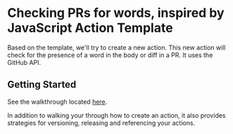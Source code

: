# Checking PRs for words, inspired by JavaScript Action Template

Based on the template, we'll try to create a new action. This new action will check for the presence of a word in the body or diff in a PR. It uses the GitHub API.

## Getting Started

See the walkthrough located [here](https://github.com/actions/toolkit/blob/master/docs/javascript-action.md).

In addition to walking your through how to create an action, it also provides strategies for versioning, releasing and referencing your actions.

